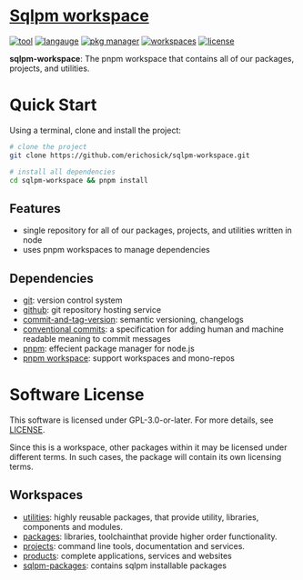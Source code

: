 <!-- TITLE_START -->

# [Sqlpm workspace](https://github.com/erichosick/sqlpm-workspace)

<!-- TITLE_END -->

<!-- BADGES_START -->
[![tool](https://img.shields.io/badge/github-blue?logo=typescript&label=tool)](https://github.com) [![langauge](https://img.shields.io/badge/javascript-blue?logo=javascript&label=langauge)](https://developer.mozilla.org/en-US/docs/Web/JavaScript) [![pkg manager](https://img.shields.io/badge/pnpm-blue?logo=pnpm&label=pkg+manager)](https://pnpm.io) [![workspaces](https://img.shields.io/badge/pnpm-blue?logo=pnpm&label=workspaces)](https://pnpm.io/workspaces) [![license](https://img.shields.io/badge/GPL--3.0--or--later-blue?label=license)](https://raw.githubusercontent.com/spdx/license-list-data/main/text/GPL-3.0-or-later.txt)
<!-- BADGES_END -->

<!-- DESCRIPTION_START -->

**sqlpm-workspace**: The pnpm workspace that contains all of our packages, projects, and utilities.

<!-- DESCRIPTION_END -->

<!-- DETAILS_START -->

<!-- DETAILS_END -->

<!-- QUICK_SETUP_START -->

# Quick Start

Using a terminal, clone and install the project:

```bash
# clone the project
git clone https://github.com/erichosick/sqlpm-workspace.git

# install all dependencies
cd sqlpm-workspace && pnpm install
```



<!-- QUICK_SETUP_END -->

<!-- FEATURES_START -->

## Features

* single repository for all of our packages, projects, and utilities written in node
* uses pnpm workspaces to manage dependencies

<!-- FEATURES_END -->

<!-- TABLE_OF_CONTENTS_START -->

<!-- TABLE_OF_CONTENTS_END -->

<!-- INSTALLATION USAGE_START_START -->

<!-- INSTALLATION USAGE_START_END -->

<!-- DEPENDENCIES_START -->
## Dependencies
* [git](https://www.git-scm.com): version control system
* [github](https://www.github.com): git repository hosting service
* [commit-and-tag-version](https://github.com/absolute-version/commit-and-tag-version): semantic versioning, changelogs
* [conventional commits](https://www.conventionalcommits.org/): a specification for adding human and machine readable meaning to commit messages
* [pnpm](https://pnpm.io): effecient package manager for node.js
* [pnpm workspace](https://pnpm.io/workspaces): support workspaces and mono-repos

<!-- DEPENDENCIES_END -->

<!-- CONFIGURATION_START -->

<!-- CONFIGURATION_END -->

<!-- DOCUMENTATION_START -->

<!-- DOCUMENTATION_END -->

<!-- EXAMPLES_START -->

<!-- EXAMPLES_END -->

<!-- FAQ_START -->

<!-- FAQ_END -->

<!-- LICENSE_START -->

# Software License

This software is licensed under GPL-3.0-or-later. For more details, see [LICENSE](./LICENSE).

Since this is a workspace, other packages within it may be licensed under different terms. In such cases, the package will contain its own licensing terms.

<!-- LICENSE_END -->

<!-- ADDITIONAL_NOTES_START -->

<!-- ADDITIONAL_NOTES_END -->


<!-- WORKSPACES_START -->

## Workspaces

* [utilities](utilities/README.md): highly reusable packages, that provide utility, libraries, components and modules.
* [packages](packages/README.md): libraries, toolchainthat provide higher order functionality.
* [projects](projects/README.md): command line tools, documentation and services.
* [products](products/README.md): complete applications, services and websites
* [sqlpm-packages](sqlpm-packages/README.md): contains sqlpm installable packages


<!-- WORKSPACES_END -->